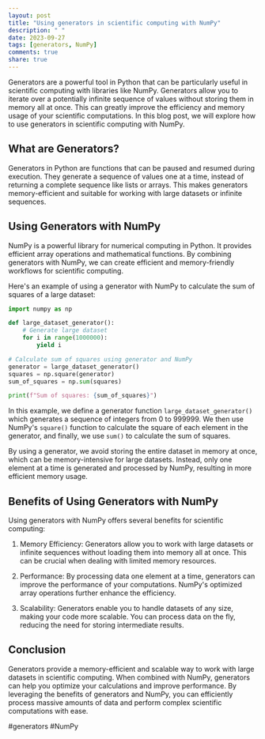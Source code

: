 ```yaml
---
layout: post
title: "Using generators in scientific computing with NumPy"
description: " "
date: 2023-09-27
tags: [generators, NumPy]
comments: true
share: true
---
```


Generators are a powerful tool in Python that can be particularly useful in scientific computing with libraries like NumPy. Generators allow you to iterate over a potentially infinite sequence of values without storing them in memory all at once. This can greatly improve the efficiency and memory usage of your scientific computations. In this blog post, we will explore how to use generators in scientific computing with NumPy.

## What are Generators?

Generators in Python are functions that can be paused and resumed during execution. They generate a sequence of values one at a time, instead of returning a complete sequence like lists or arrays. This makes generators memory-efficient and suitable for working with large datasets or infinite sequences.

## Using Generators with NumPy

NumPy is a powerful library for numerical computing in Python. It provides efficient array operations and mathematical functions. By combining generators with NumPy, we can create efficient and memory-friendly workflows for scientific computing.

Here's an example of using a generator with NumPy to calculate the sum of squares of a large dataset:

```python
import numpy as np

def large_dataset_generator():
    # Generate large dataset
    for i in range(1000000):
        yield i

# Calculate sum of squares using generator and NumPy
generator = large_dataset_generator()
squares = np.square(generator)
sum_of_squares = np.sum(squares)

print(f"Sum of squares: {sum_of_squares}")
```

In this example, we define a generator function `large_dataset_generator()` which generates a sequence of integers from 0 to 999999. We then use NumPy's `square()` function to calculate the square of each element in the generator, and finally, we use `sum()` to calculate the sum of squares.

By using a generator, we avoid storing the entire dataset in memory at once, which can be memory-intensive for large datasets. Instead, only one element at a time is generated and processed by NumPy, resulting in more efficient memory usage.

## Benefits of Using Generators with NumPy

Using generators with NumPy offers several benefits for scientific computing:

1. Memory Efficiency: Generators allow you to work with large datasets or infinite sequences without loading them into memory all at once. This can be crucial when dealing with limited memory resources.

2. Performance: By processing data one element at a time, generators can improve the performance of your computations. NumPy's optimized array operations further enhance the efficiency.

3. Scalability: Generators enable you to handle datasets of any size, making your code more scalable. You can process data on the fly, reducing the need for storing intermediate results.

## Conclusion

Generators provide a memory-efficient and scalable way to work with large datasets in scientific computing. When combined with NumPy, generators can help you optimize your calculations and improve performance. By leveraging the benefits of generators and NumPy, you can efficiently process massive amounts of data and perform complex scientific computations with ease.

\#generators #NumPy